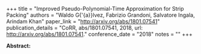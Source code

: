 +++
title = "Improved Pseudo-Polynomial-Time Approximation for Strip Packing"
authors = "Waldo G{\'{a}}lvez, Fabrizio Grandoni, Salvatore Ingala, Arindam Khan"
paper_link = "http://arxiv.org/abs/1801.07541"
publication_details = "CoRR, abs/1801.07541, 2018, url: <a href='http://arxiv.org/abs/1801.07541' target='_blank'>http://arxiv.org/abs/1801.07541</a>."
conference_date = "2018"
notes = ""
+++

<b>Abstract:</b>

